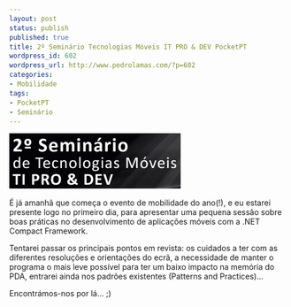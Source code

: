 ```yaml
---
layout: post
status: publish
published: true
title: 2º Seminário Tecnologias Móveis IT PRO & DEV PocketPT
wordpress_id: 602
wordpress_url: http://www.pedrolamas.com/?p=602
categories:
- Mobilidade
tags:
- PocketPT
- Seminário
---
```

[![2º Seminário Tecnologias Móveis IT PRO & DEV PocketPT](/wp-content/uploads/2009/02/2c2ba-seminario-tecnologias-moveis-it-pro-dev-pocketpt.jpg "2º Seminário Tecnologias Móveis IT PRO & DEV PocketPT")](http://www.mtechseminar.com/09/)

É já amanhã que começa o evento de mobilidade do ano(!), e eu estarei presente logo no primeiro dia, para apresentar uma pequena sessão sobre boas práticas no desenvolvimento de aplicações móveis com a .NET Compact Framework.

Tentarei passar os principais pontos em revista: os cuidados a ter com as diferentes resoluções e orientações do ecrã, a necessidade de manter o programa o mais leve possível para ter um baixo impacto na memória do PDA, entrarei ainda nos padrões existentes (Patterns and Practices)...

Encontrámos-nos por lá... ;)
